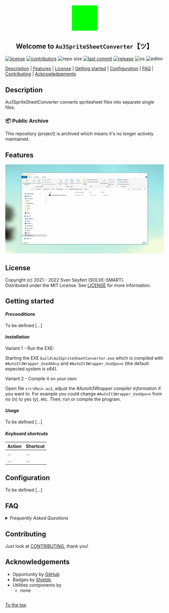 #####

<p align="center">
    <img src="media/images/icon.png" width="80" />
    <h2 align="center">Welcome to <code>Au3SpriteSheetConverter</code>【ツ】</h2>
</p>

[![license](https://img.shields.io/badge/license-MIT-ff69b4.svg?style=flat-square&logo=spdx)](https://github.com/Sven-Seyfert/Au3SpriteSheetConverter/blob/main/LICENSE.md)
[![contributors](https://img.shields.io/github/contributors/Sven-Seyfert/Au3SpriteSheetConverter.svg?style=flat-square&logo=github)](https://github.com/Sven-Seyfert/Au3SpriteSheetConverter/graphs/contributors)
![repo size](https://img.shields.io/github/repo-size/Sven-Seyfert/Au3SpriteSheetConverter.svg?style=flat-square&logo=github)
[![last commit](https://img.shields.io/github/last-commit/Sven-Seyfert/Au3SpriteSheetConverter.svg?style=flat-square&logo=github)](https://github.com/Sven-Seyfert/Au3SpriteSheetConverter/commits/main)
[![release](https://img.shields.io/github/release/Sven-Seyfert/Au3SpriteSheetConverter.svg?style=flat-square&logo=github)](https://github.com/Sven-Seyfert/Au3SpriteSheetConverter/releases/latest)
![os](https://img.shields.io/badge/os-windows-yellow.svg?style=flat-square&logo=windows)
![editor](https://img.shields.io/badge/editor-VSCode-blueviolet.svg?style=flat-square&logo=visual-studio-code)

[Description](#description) | [Features](#features) | [License](#license) | [Getting started](#getting-started) | [Configuration](#configuration) | [FAQ](#faq) | [Contributing](#contributing) | [Acknowledgements](#acknowledgements)

## Description

Au3SpriteSheetConverter converts spritesheet files into separate single files.

### 📦 Public Archive

This repository (project) is archived which means it's no longer actively maintained.

## Features

![demo](./media/screenshots/Au3SpriteSheetConverter.gif)

## License

Copyright (c) 2021 - 2022 Sven Seyfert (SOLVE-SMART).<br>
Distributed under the MIT License. See [LICENSE](https://github.com/sven-seyfert/Au3SpriteSheetConverter/blob/main/LICENSE.md) for more information.

## Getting started

#### *Preconditions*

To be defined [...]

#### *Installation*

Variant 1 - Run the EXE:

Starting the EXE `build\Au3SpriteSheetConverter.exe` which is compiled with `#AutoIt3Wrapper_UseX64=y` and `#AutoIt3Wrapper_UseUpx=n` (the default expected system is x64).

Variant 2 - Compile it on your own:

Open file `src\Main.au3`, adjust the *#AutoIt3Wrapper compiler information* if you want to. For example you could change `#AutoIt3Wrapper_UseUpx=n` from no (n) to yes (y), etc.
Then, run or compile the program.

#### *Usage*

To be defined [...]

#### *Keyboard shortcuts*

| Action | Shortcut |
| :---   | :---     |
| ...    | ...      |
| ...    | ...      |

## Configuration

To be defined [...]

## FAQ

<details>
<summary><i>Frequently Asked Questions</i></summary><br>

  <details>
  <summary><code>1. How to [...]</code></summary><p>

  **Q:** Is there a frequently asked question already?<br>
  **A:** No, not yet.

  <br></p></details>

  <details>
  <summary><code>2. How to [...]</code></summary><p>

  **Q:** [...]?<br>
  **A:** [...].

  <br></p></details>

</details>

## Contributing

Just look at [CONTRIBUTING](https://github.com/Sven-Seyfert/Au3SpriteSheetConverter/blob/main/docs/CONTRIBUTING.md), thank you!

## Acknowledgements

- Opportunity by [GitHub](https://github.com)
- Badges by [Shields](https://shields.io)
- Utilities components by
  - none

##

[To the top](#)
